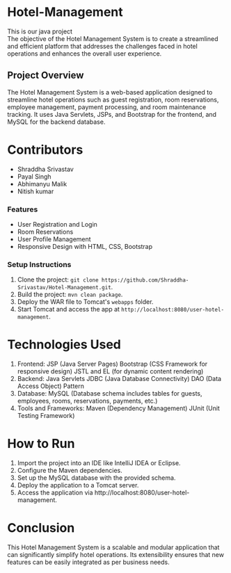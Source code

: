 # Hotel-Management
This is our java project
<br>
The objective of the Hotel Management System is to create a streamlined and efficient platform that addresses the challenges faced in hotel operations and enhances the overall user experience.
## Project Overview
The Hotel Management System is a web-based application designed to streamline hotel operations such as guest registration, room reservations, employee management, payment processing, and room maintenance tracking. It uses Java Servlets, JSPs, and Bootstrap for the frontend, and MySQL for the backend database.

# Contributors
- Shraddha Srivastav
- Payal Singh
- Abhimanyu Malik
- Nitish kumar

### Features
- User Registration and Login
- Room Reservations
- User Profile Management
- Responsive Design with HTML, CSS, Bootstrap

### Setup Instructions
1. Clone the project: `git clone https://github.com/Shraddha-Srivastav/Hotel-Management.git`.
2. Build the project: `mvn clean package`.
3. Deploy the WAR file to Tomcat's `webapps` folder.
4. Start Tomcat and access the app at `http://localhost:8080/user-hotel-management`.

# Technologies Used
1. Frontend:
JSP (Java Server Pages)
Bootstrap (CSS Framework for responsive design)
JSTL and EL (for dynamic content rendering)
2. Backend:
Java Servlets
JDBC (Java Database Connectivity)
DAO (Data Access Object) Pattern
3. Database:
MySQL (Database schema includes tables for guests, employees, rooms, reservations, payments, etc.)
4. Tools and Frameworks:
Maven (Dependency Management)
JUnit (Unit Testing Framework)

# How to Run
1. Import the project into an IDE like IntelliJ IDEA or Eclipse.
2. Configure the Maven dependencies.
3. Set up the MySQL database with the provided schema.
4. Deploy the application to a Tomcat server.
5. Access the application via http://localhost:8080/user-hotel-management.

# Conclusion
This Hotel Management System is a scalable and modular application that can significantly simplify hotel operations. Its extensibility ensures that new features can be easily integrated as per business needs.
